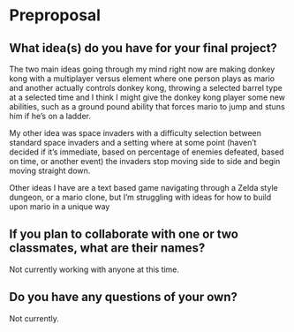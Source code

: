 # Preproposal

## What idea(s) do you have for your final project?

The two main ideas going through my mind right now are making donkey kong with a multiplayer versus element where one person plays as mario and another actually controls donkey kong, throwing a selected barrel type at a selected time and I think I might give the donkey kong player some new abilities, such as a ground pound ability that forces mario to jump and stuns him if he’s on a ladder.

My other idea was space invaders with a difficulty selection between standard space invaders and a setting where at some point (haven’t decided if it’s immediate, based on percentage of enemies defeated, based on time, or another event) the invaders stop moving side to side and begin moving straight down.

Other ideas I have are a text based game navigating through a Zelda style dungeon, or a mario clone, but I’m struggling with ideas for how to build upon mario in a unique way

## If you plan to collaborate with one or two classmates, what are their names?

Not currently working with anyone at this time.

## Do you have any questions of your own?

Not currently.

